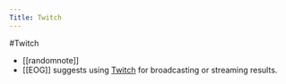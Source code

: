 ---Title: Twitch---#Twitch- [[randomnote]]- [[EOG]] suggests using [Twitch](https://www.twitch.tv/programming) for broadcasting or streaming results.